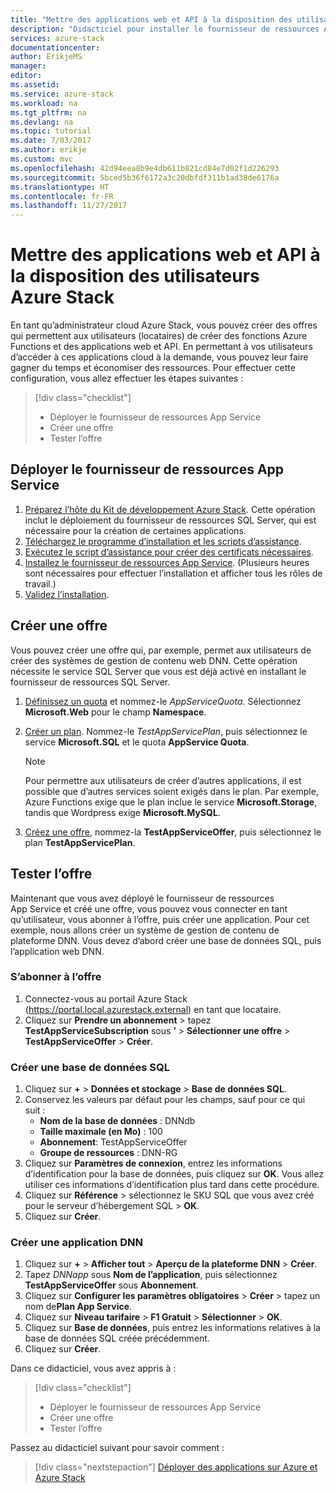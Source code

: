 ```yaml
---
title: "Mettre des applications web et API à la disposition des utilisateurs Azure Stack | Microsoft Docs"
description: "Didacticiel pour installer le fournisseur de ressources App Service et créer des offres qui donnent la possibilité aux utilisateurs Azure Stack de créer des applications web et API."
services: azure-stack
documentationcenter: 
author: ErikjeMS
manager: 
editor: 
ms.assetid: 
ms.service: azure-stack
ms.workload: na
ms.tgt_pltfrm: na
ms.devlang: na
ms.topic: tutorial
ms.date: 7/03/2017
ms.author: erikje
ms.custom: mvc
ms.openlocfilehash: 42d94eea8b9e4db611b821cd84e7d02f1d226293
ms.sourcegitcommit: 5bced5b36f6172a3c20dbfdf311b1ad38de6176a
ms.translationtype: HT
ms.contentlocale: fr-FR
ms.lasthandoff: 11/27/2017
---
```

# <a name="make-web-and-api-apps-available-to-your-azure-stack-users"></a>Mettre des applications web et API à la disposition des utilisateurs Azure Stack

En tant qu’administrateur cloud Azure Stack, vous pouvez créer des offres qui permettent aux utilisateurs (locataires) de créer des fonctions Azure Functions et des applications web et API. En permettant à vos utilisateurs d’accéder à ces applications cloud à la demande, vous pouvez leur faire gagner du temps et économiser des ressources. Pour effectuer cette configuration, vous allez effectuer les étapes suivantes :

> [!div class="checklist"]
> * Déployer le fournisseur de ressources App Service
> * Créer une offre
> * Tester l’offre

## <a name="deploy-the-app-service-resource-provider"></a>Déployer le fournisseur de ressources App Service

1. [Préparez l’hôte du Kit de développement Azure Stack](azure-stack-app-service-before-you-get-started.md). Cette opération inclut le déploiement du fournisseur de ressources SQL Server, qui est nécessaire pour la création de certaines applications.
2. [Téléchargez le programme d’installation et les scripts d’assistance](azure-stack-app-service-deploy.md).
3. [Exécutez le script d’assistance pour créer des certificats nécessaires](azure-stack-app-service-deploy.md).
4. [Installez le fournisseur de ressources App Service](azure-stack-app-service-deploy.md). (Plusieurs heures sont nécessaires pour effectuer l’installation et afficher tous les rôles de travail.)
5. [Validez l’installation](azure-stack-app-service-deploy.md#validate-the-app-service-on-azure-stack-installation).

## <a name="create-an-offer"></a>Créer une offre

Vous pouvez créer une offre qui, par exemple, permet aux utilisateurs de créer des systèmes de gestion de contenu web DNN. Cette opération nécessite le service SQL Server que vous est déjà activé en installant le fournisseur de ressources SQL Server.

1.  [Définissez un quota](azure-stack-setting-quotas.md) et nommez-le *AppServiceQuota*. Sélectionnez **Microsoft.Web** pour le champ **Namespace**.
2.  [Créer un plan](azure-stack-create-plan.md). Nommez-le *TestAppServicePlan*, puis sélectionnez le service **Microsoft.SQL** et le quota **AppService Quota**.

    > [!NOTE]
    > Pour permettre aux utilisateurs de créer d’autres applications, il est possible que d’autres services soient exigés dans le plan. Par exemple, Azure Functions exige que le plan inclue le service **Microsoft.Storage**, tandis que Wordpress exige **Microsoft.MySQL**.
    > 
    >

3.  [Créez une offre](azure-stack-create-offer.md), nommez-la **TestAppServiceOffer**, puis sélectionnez le plan **TestAppServicePlan**.

## <a name="test-the-offer"></a>Tester l’offre

Maintenant que vous avez déployé le fournisseur de ressources App Service et créé une offre, vous pouvez vous connecter en tant qu’utilisateur, vous abonner à l’offre, puis créer une application. Pour cet exemple, nous allons créer un système de gestion de contenu de plateforme DNN. Vous devez d’abord créer une base de données SQL, puis l’application web DNN.

### <a name="subscribe-to-the-offer"></a>S’abonner à l’offre
1. Connectez-vous au portail Azure Stack (https://portal.local.azurestack.external) en tant que locataire.
2. Cliquez sur **Prendre un abonnement** > tapez **TestAppServiceSubscription** sous **’** > **Sélectionner une offre** > **TestAppServiceOffer** > **Créer**.

### <a name="create-a-sql-database"></a>Créer une base de données SQL

1. Cliquez sur **+** > **Données et stockage** > **Base de données SQL**.
2. Conservez les valeurs par défaut pour les champs, sauf pour ce qui suit :
    - **Nom de la base de données** : DNNdb
    - **Taille maximale (en Mo)** : 100
    - **Abonnement**: TestAppServiceOffer
    - **Groupe de ressources** : DNN-RG
3. Cliquez sur **Paramètres de connexion**, entrez les informations d’identification pour la base de données, puis cliquez sur **OK**. Vous allez utiliser ces informations d’identification plus tard dans cette procédure.
4. Cliquez sur **Référence** > sélectionnez le SKU SQL que vous avez créé pour le serveur d’hébergement SQL > **OK**.
5. Cliquez sur **Créer**.

### <a name="create-a-dnn-app"></a>Créer une application DNN    

1. Cliquez sur **+** > **Afficher tout** > **Aperçu de la plateforme DNN** > **Créer**.
2. Tapez *DNNapp* sous **Nom de l’application**, puis sélectionnez **TestAppServiceOffer** sous **Abonnement**.
3. Cliquez sur **Configurer les paramètres obligatoires** > **Créer** > tapez un nom de**Plan App Service**.
4. Cliquez sur **Niveau tarifaire** > **F1 Gratuit** > **Sélectionner** > **OK**.
5. Cliquez sur **Base de données**, puis entrez les informations relatives à la base de données SQL créée précédemment.
6. Cliquez sur **Créer**.

Dans ce didacticiel, vous avez appris à :

> [!div class="checklist"]
> * Déployer le fournisseur de ressources App Service
> * Créer une offre
> * Tester l’offre

Passez au didacticiel suivant pour savoir comment :

> [!div class="nextstepaction"]
> [Déployer des applications sur Azure et Azure Stack](user/azure-stack-solution-pipeline.md)

